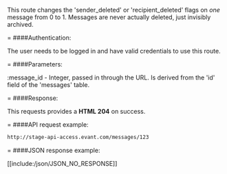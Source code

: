 <!-- --- title: DELETE /messages/:id -->

This route changes the 'sender_deleted' or 'recipient_deleted' flags on *one* message from 0 to 1. Messages are never actually deleted, just invisibly archived.

=
####Authentication:

The user needs to be logged in and have valid credentials to use this route.

=
####Parameters:

:message_id - Integer, passed in through the URL. Is derived from the 'id' field of the 'messages' table.

=
####Response:

This requests provides a <strong>HTML 204</strong> on success.

=
####API request example:
```html
http://stage-api-access.evant.com/messages/123
```

=
####JSON response example:

[[include:/json/JSON_NO_RESPONSE]]